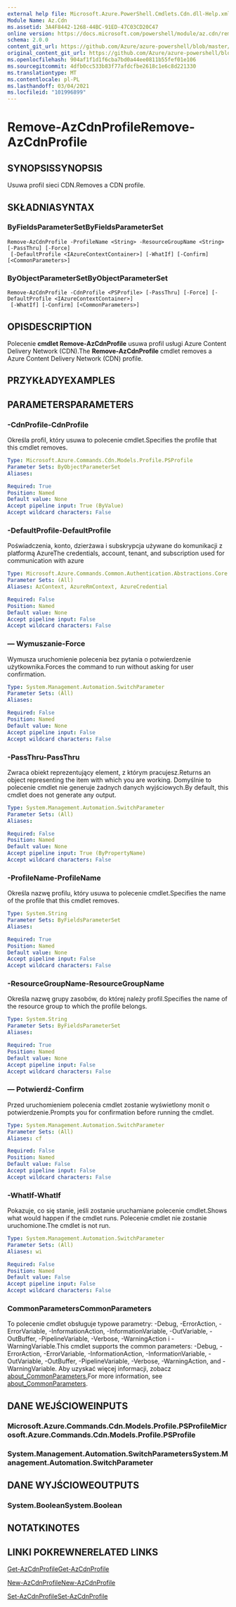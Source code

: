```yaml
---
external help file: Microsoft.Azure.PowerShell.Cmdlets.Cdn.dll-Help.xml
Module Name: Az.Cdn
ms.assetid: 3A4F8442-1268-44BC-91ED-47C03CD20C47
online version: https://docs.microsoft.com/powershell/module/az.cdn/remove-azcdnprofile
schema: 2.0.0
content_git_url: https://github.com/Azure/azure-powershell/blob/master/src/Cdn/Cdn/help/Remove-AzCdnProfile.md
original_content_git_url: https://github.com/Azure/azure-powershell/blob/master/src/Cdn/Cdn/help/Remove-AzCdnProfile.md
ms.openlocfilehash: 904af1f1d1f6cba7bd0a44ee0811b55fef01e106
ms.sourcegitcommit: 4dfb0cc533b83f77afdcfbe2618c1e6c8d221330
ms.translationtype: MT
ms.contentlocale: pl-PL
ms.lasthandoff: 03/04/2021
ms.locfileid: "101996899"
---
```

# <span data-ttu-id="e04f0-101">Remove-AzCdnProfile</span><span class="sxs-lookup"><span data-stu-id="e04f0-101">Remove-AzCdnProfile</span></span>

## <span data-ttu-id="e04f0-102">SYNOPSIS</span><span class="sxs-lookup"><span data-stu-id="e04f0-102">SYNOPSIS</span></span>
<span data-ttu-id="e04f0-103">Usuwa profil sieci CDN.</span><span class="sxs-lookup"><span data-stu-id="e04f0-103">Removes a CDN profile.</span></span>

## <span data-ttu-id="e04f0-104">SKŁADNIA</span><span class="sxs-lookup"><span data-stu-id="e04f0-104">SYNTAX</span></span>

### <span data-ttu-id="e04f0-105">ByFieldsParameterSet</span><span class="sxs-lookup"><span data-stu-id="e04f0-105">ByFieldsParameterSet</span></span>
```
Remove-AzCdnProfile -ProfileName <String> -ResourceGroupName <String> [-PassThru] [-Force]
 [-DefaultProfile <IAzureContextContainer>] [-WhatIf] [-Confirm] [<CommonParameters>]
```

### <span data-ttu-id="e04f0-106">ByObjectParameterSet</span><span class="sxs-lookup"><span data-stu-id="e04f0-106">ByObjectParameterSet</span></span>
```
Remove-AzCdnProfile -CdnProfile <PSProfile> [-PassThru] [-Force] [-DefaultProfile <IAzureContextContainer>]
 [-WhatIf] [-Confirm] [<CommonParameters>]
```

## <span data-ttu-id="e04f0-107">OPIS</span><span class="sxs-lookup"><span data-stu-id="e04f0-107">DESCRIPTION</span></span>
<span data-ttu-id="e04f0-108">Polecenie **cmdlet Remove-AzCdnProfile** usuwa profil usługi Azure Content Delivery Network (CDN).</span><span class="sxs-lookup"><span data-stu-id="e04f0-108">The **Remove-AzCdnProfile** cmdlet removes a Azure Content Delivery Network (CDN) profile.</span></span>

## <span data-ttu-id="e04f0-109">PRZYKŁADY</span><span class="sxs-lookup"><span data-stu-id="e04f0-109">EXAMPLES</span></span>

## <span data-ttu-id="e04f0-110">PARAMETERS</span><span class="sxs-lookup"><span data-stu-id="e04f0-110">PARAMETERS</span></span>

### <span data-ttu-id="e04f0-111">-CdnProfile</span><span class="sxs-lookup"><span data-stu-id="e04f0-111">-CdnProfile</span></span>
<span data-ttu-id="e04f0-112">Określa profil, który usuwa to polecenie cmdlet.</span><span class="sxs-lookup"><span data-stu-id="e04f0-112">Specifies the profile that this cmdlet removes.</span></span>

```yaml
Type: Microsoft.Azure.Commands.Cdn.Models.Profile.PSProfile
Parameter Sets: ByObjectParameterSet
Aliases:

Required: True
Position: Named
Default value: None
Accept pipeline input: True (ByValue)
Accept wildcard characters: False
```

### <span data-ttu-id="e04f0-113">-DefaultProfile</span><span class="sxs-lookup"><span data-stu-id="e04f0-113">-DefaultProfile</span></span>
<span data-ttu-id="e04f0-114">Poświadczenia, konto, dzierżawa i subskrypcja używane do komunikacji z platformą Azure</span><span class="sxs-lookup"><span data-stu-id="e04f0-114">The credentials, account, tenant, and subscription used for communication with azure</span></span>

```yaml
Type: Microsoft.Azure.Commands.Common.Authentication.Abstractions.Core.IAzureContextContainer
Parameter Sets: (All)
Aliases: AzContext, AzureRmContext, AzureCredential

Required: False
Position: Named
Default value: None
Accept pipeline input: False
Accept wildcard characters: False
```

### <span data-ttu-id="e04f0-115">— Wymuszanie</span><span class="sxs-lookup"><span data-stu-id="e04f0-115">-Force</span></span>
<span data-ttu-id="e04f0-116">Wymusza uruchomienie polecenia bez pytania o potwierdzenie użytkownika.</span><span class="sxs-lookup"><span data-stu-id="e04f0-116">Forces the command to run without asking for user confirmation.</span></span>

```yaml
Type: System.Management.Automation.SwitchParameter
Parameter Sets: (All)
Aliases:

Required: False
Position: Named
Default value: None
Accept pipeline input: False
Accept wildcard characters: False
```

### <span data-ttu-id="e04f0-117">-PassThru</span><span class="sxs-lookup"><span data-stu-id="e04f0-117">-PassThru</span></span>
<span data-ttu-id="e04f0-118">Zwraca obiekt reprezentujący element, z którym pracujesz.</span><span class="sxs-lookup"><span data-stu-id="e04f0-118">Returns an object representing the item with which you are working.</span></span>
<span data-ttu-id="e04f0-119">Domyślnie to polecenie cmdlet nie generuje żadnych danych wyjściowych.</span><span class="sxs-lookup"><span data-stu-id="e04f0-119">By default, this cmdlet does not generate any output.</span></span>

```yaml
Type: System.Management.Automation.SwitchParameter
Parameter Sets: (All)
Aliases:

Required: False
Position: Named
Default value: None
Accept pipeline input: True (ByPropertyName)
Accept wildcard characters: False
```

### <span data-ttu-id="e04f0-120">-ProfileName</span><span class="sxs-lookup"><span data-stu-id="e04f0-120">-ProfileName</span></span>
<span data-ttu-id="e04f0-121">Określa nazwę profilu, który usuwa to polecenie cmdlet.</span><span class="sxs-lookup"><span data-stu-id="e04f0-121">Specifies the name of the profile that this cmdlet removes.</span></span>

```yaml
Type: System.String
Parameter Sets: ByFieldsParameterSet
Aliases:

Required: True
Position: Named
Default value: None
Accept pipeline input: False
Accept wildcard characters: False
```

### <span data-ttu-id="e04f0-122">-ResourceGroupName</span><span class="sxs-lookup"><span data-stu-id="e04f0-122">-ResourceGroupName</span></span>
<span data-ttu-id="e04f0-123">Określa nazwę grupy zasobów, do której należy profil.</span><span class="sxs-lookup"><span data-stu-id="e04f0-123">Specifies the name of the resource group to which the profile belongs.</span></span>

```yaml
Type: System.String
Parameter Sets: ByFieldsParameterSet
Aliases:

Required: True
Position: Named
Default value: None
Accept pipeline input: False
Accept wildcard characters: False
```

### <span data-ttu-id="e04f0-124">— Potwierdź</span><span class="sxs-lookup"><span data-stu-id="e04f0-124">-Confirm</span></span>
<span data-ttu-id="e04f0-125">Przed uruchomieniem polecenia cmdlet zostanie wyświetlony monit o potwierdzenie.</span><span class="sxs-lookup"><span data-stu-id="e04f0-125">Prompts you for confirmation before running the cmdlet.</span></span>

```yaml
Type: System.Management.Automation.SwitchParameter
Parameter Sets: (All)
Aliases: cf

Required: False
Position: Named
Default value: False
Accept pipeline input: False
Accept wildcard characters: False
```

### <span data-ttu-id="e04f0-126">-WhatIf</span><span class="sxs-lookup"><span data-stu-id="e04f0-126">-WhatIf</span></span>
<span data-ttu-id="e04f0-127">Pokazuje, co się stanie, jeśli zostanie uruchamiane polecenie cmdlet.</span><span class="sxs-lookup"><span data-stu-id="e04f0-127">Shows what would happen if the cmdlet runs.</span></span>
<span data-ttu-id="e04f0-128">Polecenie cmdlet nie zostanie uruchomione.</span><span class="sxs-lookup"><span data-stu-id="e04f0-128">The cmdlet is not run.</span></span>

```yaml
Type: System.Management.Automation.SwitchParameter
Parameter Sets: (All)
Aliases: wi

Required: False
Position: Named
Default value: False
Accept pipeline input: False
Accept wildcard characters: False
```

### <span data-ttu-id="e04f0-129">CommonParameters</span><span class="sxs-lookup"><span data-stu-id="e04f0-129">CommonParameters</span></span>
<span data-ttu-id="e04f0-130">To polecenie cmdlet obsługuje typowe parametry: -Debug, -ErrorAction, -ErrorVariable, -InformationAction, -InformationVariable, -OutVariable, -OutBuffer, -PipelineVariable, -Verbose, -WarningAction i -WarningVariable.</span><span class="sxs-lookup"><span data-stu-id="e04f0-130">This cmdlet supports the common parameters: -Debug, -ErrorAction, -ErrorVariable, -InformationAction, -InformationVariable, -OutVariable, -OutBuffer, -PipelineVariable, -Verbose, -WarningAction, and -WarningVariable.</span></span> <span data-ttu-id="e04f0-131">Aby uzyskać więcej informacji, zobacz [about_CommonParameters.](http://go.microsoft.com/fwlink/?LinkID=113216)</span><span class="sxs-lookup"><span data-stu-id="e04f0-131">For more information, see [about_CommonParameters](http://go.microsoft.com/fwlink/?LinkID=113216).</span></span>

## <span data-ttu-id="e04f0-132">DANE WEJŚCIOWE</span><span class="sxs-lookup"><span data-stu-id="e04f0-132">INPUTS</span></span>

### <span data-ttu-id="e04f0-133">Microsoft.Azure.Commands.Cdn.Models.Profile.PSProfile</span><span class="sxs-lookup"><span data-stu-id="e04f0-133">Microsoft.Azure.Commands.Cdn.Models.Profile.PSProfile</span></span>

### <span data-ttu-id="e04f0-134">System.Management.Automation.SwitchParameters</span><span class="sxs-lookup"><span data-stu-id="e04f0-134">System.Management.Automation.SwitchParameter</span></span>

## <span data-ttu-id="e04f0-135">DANE WYJŚCIOWE</span><span class="sxs-lookup"><span data-stu-id="e04f0-135">OUTPUTS</span></span>

### <span data-ttu-id="e04f0-136">System.Boolean</span><span class="sxs-lookup"><span data-stu-id="e04f0-136">System.Boolean</span></span>

## <span data-ttu-id="e04f0-137">NOTATKI</span><span class="sxs-lookup"><span data-stu-id="e04f0-137">NOTES</span></span>

## <span data-ttu-id="e04f0-138">LINKI POKREWNE</span><span class="sxs-lookup"><span data-stu-id="e04f0-138">RELATED LINKS</span></span>

[<span data-ttu-id="e04f0-139">Get-AzCdnProfile</span><span class="sxs-lookup"><span data-stu-id="e04f0-139">Get-AzCdnProfile</span></span>](./Get-AzCdnProfile.md)

[<span data-ttu-id="e04f0-140">New-AzCdnProfile</span><span class="sxs-lookup"><span data-stu-id="e04f0-140">New-AzCdnProfile</span></span>](./New-AzCdnProfile.md)

[<span data-ttu-id="e04f0-141">Set-AzCdnProfile</span><span class="sxs-lookup"><span data-stu-id="e04f0-141">Set-AzCdnProfile</span></span>](./Set-AzCdnProfile.md)


